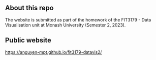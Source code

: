 ## About this repo
The website is submitted as part of the homework of the FIT3179 - Data Visualisation unit at Monash University (Semester 2, 2023).



## Public website
https://anguyen-mpt.github.io/fit3179-datavis2/
